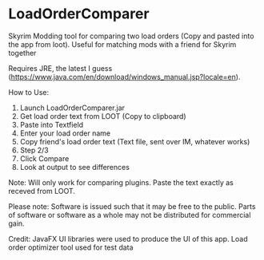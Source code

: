 # LoadOrderComparer
Skyrim Modding tool for comparing two load orders (Copy and pasted into the app from loot). Useful for matching mods with a friend for Skyrim together

Requires JRE, the latest I guess (https://www.java.com/en/download/windows_manual.jsp?locale=en).

How to Use:
1. Launch LoadOrderComparer.jar
2. Get load order text from LOOT (Copy to clipboard)
3. Paste into Textfield
4. Enter your load order name
5. Copy friend's load order text (Text file, sent over IM, whatever works)
6. Step 2/3
7. Click Compare
8. Look at output to see differences

Note: 
Will only work for comparing plugins.
Paste the text exactly as receved from LOOT.


Please note:
Software is issued such that it may be free to the public. Parts of software or software as a whole may not be distributed for commercial gain.

Credit:
JavaFX UI libraries were used to produce the UI of this app.
Load order optimizer tool used for test data
